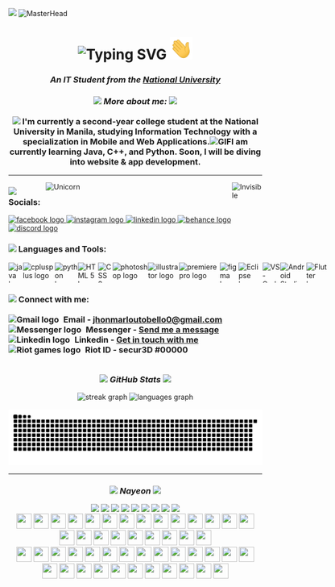 [![](https://visitcount.itsvg.in/api?id=senpai-marlou&icon=5&color=12)](https://visitcount.itsvg.in)
![MasterHead](https://github.com/senpai-marlou/LEARNING-JAVA/blob/main/pixel-mario.gif)

  <h1 align="center">
    <img src="https://readme-typing-svg.herokuapp.com?font=Mochiy+Pop+P+One&size=30&duration=2500&pause=1000&color=0160C9&center=true&vCenter=true&random=false&width=320&height=35&lines=Hi%2C+I'm+Jhon+Marlou" alt="Typing SVG">
    <img src="https://raw.githubusercontent.com/ABSphreak/ABSphreak/master/gifs/Hi.gif" width="45px">
  </h1>

<h3 align="center"><b><i>An IT Student from the <a href="https://national-u.edu.ph/nu-manila/">National University</i></a></b></h3>  
  <h3 align="center"> <img src="https://media.giphy.com/media/ObNTw8Uzwy6KQ/giphy.gif" width="25px"> <i>More about me:</i> <img src="https://media.giphy.com/media/ObNTw8Uzwy6KQ/giphy.gif" width="25px" > <br> <br>
  <img src="https://media.tenor.com/Nl45qRGQk_0AAAAi/ghost-white.gif" width="25px"> <b>I'm currently a second-year college student at the National University in Manila, studying Information Technology with a specialization in Mobile and Web Applications.<img src="https://github.com/TheDudeThatCode/TheDudeThatCode/blob/master/Assets/Developer.gif" width="28" alt="GIF"/>I am currently learning Java, C++, and Python. Soon, I will be diving into website & app development</b>.
</h3>

<hr>
<a href="https://www.youtube.com/watch?v=dQw4w9WgXcQ" target="_blank">
<img align="right" width=60px alt="Invisible" src="https://manciniworldwide.com/wp-content/uploads/2019/02/invisible-png.png" />
</a>
<img align="right" width=370px alt="Unicorn" src="https://media1.giphy.com/media/zq4TDUWJ9y968/giphy.gif?cid=ecf05e47fumupjye4toprhvuyxkft5k51etjb6fbgvfu4qrr&ep=v1_gifs_related&rid=giphy.gif&ct=s" />

### <img src="https://media.giphy.com/media/ObNTw8Uzwy6KQ/giphy.gif" width="25px"> Socials:
<div align="left">
  <a href="https://www.facebook.com/jmtobello" target="_blank">
    <img src="https://cdn-icons-png.flaticon.com/512/2504/2504903.png" width="40" height="40" alt="facebook logo"/>
  </a>
  <a href="https://www.instagram.com/senpai_marlou/" target="_blank">
    <img src="https://cdn-icons-png.flaticon.com/512/2111/2111463.png" width="40" height="40" alt="instagram logo"/>
  </a>
  <a href="https://www.linkedin.com/in/jhon-marlou-tobello-062b2925a/" target="_blank">
    <img src="https://cdn-icons-png.flaticon.com/512/2504/2504923.png" width="40" height="40" alt="linkedin logo"/>
  </a>
  <a href="https://www.behance.net/jhonmarlouT" target="_blank">
    <img src="https://cdn-icons-png.flaticon.com/512/2504/2504888.png" width="40" height="40" alt="behance logo"/>
  </a>
  <a href="https://discords.com/bio/p/marlou" target="_blank">
    <img src="https://cdn-icons-png.flaticon.com/512/2504/2504896.png" width="40" height="40" alt="discord logo"/>
  </a>
</div>

### <img src="https://media.giphy.com/media/ObNTw8Uzwy6KQ/giphy.gif" width="25px"> Languages and Tools:
<div style="display: flex; align-items: center;">
    <img src="https://cdn-icons-png.flaticon.com/512/1892/1892549.png" height="40" alt="java logo"/>
    <img src="https://cdn-icons-png.flaticon.com/512/6132/6132222.png" height="40" alt="cplusplus logo"/>
    <img src="https://cdn-icons-png.flaticon.com/512/5968/5968350.png" height="40" alt="python logo"/> 
    <img src="https://cdn-icons-png.flaticon.com/512/11516/11516140.png" height="40" alt="HTML 5 logo"/> 
    <img src="https://cdn-icons-png.flaticon.com/512/11516/11516361.png" height="40" alt="CSS 3 logo"/> <br>
    <img src="https://cdn-icons-png.flaticon.com/512/5968/5968520.png" height="40" alt="photoshop logo"/>
    <img src="https://upload.wikimedia.org/wikipedia/commons/f/fb/Adobe_Illustrator_CC_icon.svg" height="40" alt="illustrator logo"/>
    <img src="https://cdn-icons-png.flaticon.com/512/5968/5968525.png" height="40" alt="premierepro logo"/>
    <img src="https://skillicons.dev/icons?i=figma" height="40" alt="figma logo"/>
    <img src="https://user-images.githubusercontent.com/11943860/46922529-b28cdc80-cfe0-11e8-9aec-0091161d3599.png" height="40" alt="Eclipse logo"/>
    <img src="https://i.pinimg.com/originals/24/42/f8/2442f8e6dbd772f0cf1dad8d803399bc.png" height="40" alt="VS-Code logo"/>
    <img src="https://developer.android.com/static/studio/images/android-studio-stable.svg" height="40" alt="Android Studio logo"/>
    <img src="https://www.svgrepo.com/show/353751/flutter.svg" height="40" alt="Flutter logo"/>
  
</div>

<div style="display: flex; align-items: center;">
    <h3> 
        <img src="https://media.giphy.com/media/ObNTw8Uzwy6KQ/giphy.gif" width="25px"> Connect with me: <br> <br>
        <img src="https://cdn-icons-png.flaticon.com/512/5968/5968534.png" width="17" height="17" alt="Gmail logo"/>
        <img width="1" />
        Email - <a href="mailto:jhonmarloutobello0@gmail.com">jhonmarloutobello0@gmail.com</a> <br>
        <img src="https://cdn-icons-png.flaticon.com/512/5968/5968771.png" width="17" height="17" alt="Messenger logo"/> 
        <img width="1" />
        Messenger - <a href="https://www.messenger.com/t/jmtobello">Send me a message</a> <br>
        <img src="https://cdn-icons-png.flaticon.com/512/2504/2504923.png" width="17" height="17" alt="Linkedin logo"/>
        <img width="1" />
        Linkedin - <a href="https://www.linkedin.com/in/jhon-marlou-tobello-062b2925a/">Get in touch with me</a> <br>
        <img src="https://seeklogo.com/images/R/riot-games-icon-logo-D362EFE649-seeklogo.com.png" width="17" height="17" alt="Riot games logo"/>
        <img width="1" />
        <b>Riot ID - secur3D #00000 </b> <br>
    </h3>  
</div>

### <h3 align="center"> <img src="https://media4.giphy.com/media/uXZOSmv0glEDpG26VC/giphy.gif?cid=ecf05e47bj6n9ge5inqezbejfk0zc52qechpe2j73ykvhu8m&ep=v1_gifs_related&rid=giphy.gif&ct=s" width="25px"> <i><b>GitHub Stats</b></i> <img src="https://media4.giphy.com/media/uXZOSmv0glEDpG26VC/giphy.gif?cid=ecf05e47bj6n9ge5inqezbejfk0zc52qechpe2j73ykvhu8m&ep=v1_gifs_related&rid=giphy.gif&ct=s" width="25px"> </h3>

<div align="center">
  <img src="https://streak-stats.demolab.com?user=senpai-marlou&locale=en&mode=daily&theme=dark&hide_border=false&border_radius=10" height="150" alt="streak graph"  />
  <img src="https://github-readme-stats.vercel.app/api/top-langs?username=senpai-marlou&locale=en&hide_title=false&layout=compact&card_width=320&langs_count=5&theme=dark&hide_border=false" height="150" alt="languages graph"  />
</div>
<br clear="both">
<div align="center">
  <img src="https://raw.githubusercontent.com/senpai-marlou/senpai-marlou/output/snake.svg" alt="Snake animation" />
</div>
<hr>

### <h3 align="center"> <img src="https://media4.giphy.com/media/xUPGcgvoipFxRtpMl2/giphy.gif?cid=ecf05e4783dy1wali9lzt49zz9h2bbdbepau6wo4ny4xh5fv&ep=v1_stickers_search&rid=giphy.gif&ct=s" width="20px"> <i><b>Nayeon</b></i> <img src="https://media4.giphy.com/media/xUPGcgvoipFxRtpMl2/giphy.gif?cid=ecf05e4783dy1wali9lzt49zz9h2bbdbepau6wo4ny4xh5fv&ep=v1_stickers_search&rid=giphy.gif&ct=s" width="20px"> </h3>

<div align="center">
  <img src="https://media3.giphy.com/media/OLSrfnlZTbvgXUAkqk/giphy.gif?cid=ecf05e47c2vwx1fqyur13c6o5m4hu3gzxkiugmrfkmcbb3sr&ep=v1_stickers_search&rid=giphy.gif&ct=ts" width="130px">
  <img src="https://media2.giphy.com/media/rRPC8u9ePEGko5Wfd1/giphy.gif?cid=ecf05e47ifdo1c8hdhbw95ts0p3pxodz5c2jdoni3mz9vw16&ep=v1_stickers_search&rid=giphy.gif&ct=s" width="70px">
  <img src="https://media2.giphy.com/media/rRPC8u9ePEGko5Wfd1/giphy.gif?cid=ecf05e47ifdo1c8hdhbw95ts0p3pxodz5c2jdoni3mz9vw16&ep=v1_stickers_search&rid=giphy.gif&ct=s" width="70px">
  <img src="https://media2.giphy.com/media/rRPC8u9ePEGko5Wfd1/giphy.gif?cid=ecf05e47ifdo1c8hdhbw95ts0p3pxodz5c2jdoni3mz9vw16&ep=v1_stickers_search&rid=giphy.gif&ct=s" width="70px">
  <img src="https://media2.giphy.com/media/rRPC8u9ePEGko5Wfd1/giphy.gif?cid=ecf05e47ifdo1c8hdhbw95ts0p3pxodz5c2jdoni3mz9vw16&ep=v1_stickers_search&rid=giphy.gif&ct=s" width="70px">
  <img src="https://media2.giphy.com/media/rRPC8u9ePEGko5Wfd1/giphy.gif?cid=ecf05e47ifdo1c8hdhbw95ts0p3pxodz5c2jdoni3mz9vw16&ep=v1_stickers_search&rid=giphy.gif&ct=s" width="70px">
  <img src="https://media2.giphy.com/media/rRPC8u9ePEGko5Wfd1/giphy.gif?cid=ecf05e47ifdo1c8hdhbw95ts0p3pxodz5c2jdoni3mz9vw16&ep=v1_stickers_search&rid=giphy.gif&ct=s" width="70px">
  <img src="https://media2.giphy.com/media/rRPC8u9ePEGko5Wfd1/giphy.gif?cid=ecf05e47ifdo1c8hdhbw95ts0p3pxodz5c2jdoni3mz9vw16&ep=v1_stickers_search&rid=giphy.gif&ct=s" width="70px">
  <img src="https://media3.giphy.com/media/OLSrfnlZTbvgXUAkqk/giphy.gif?cid=ecf05e47c2vwx1fqyur13c6o5m4hu3gzxkiugmrfkmcbb3sr&ep=v1_stickers_search&rid=giphy.gif&ct=ts" width="130px">
</div>

<div align="center"> 
  <img src="https://cultofthepartyparrot.com/parrots/hd/darkmodeparrot.gif" width="30" height="30"/>
  <img src="https://cultofthepartyparrot.com/parrots/hd/darkmodeparrot.gif" width="30" height="30"/>
  <img src="https://cultofthepartyparrot.com/parrots/hd/darkmodeparrot.gif" width="30" height="30"/>
  <img src="https://cultofthepartyparrot.com/parrots/hd/darkmodeparrot.gif" width="30" height="30"/>
  <img src="https://cultofthepartyparrot.com/parrots/hd/darkmodeparrot.gif" width="30" height="30"/>
  <img src="https://cultofthepartyparrot.com/parrots/hd/darkmodeparrot.gif" width="30" height="30"/>
  <img src="https://cultofthepartyparrot.com/parrots/hd/darkmodeparrot.gif" width="30" height="30"/>
  <img src="https://cultofthepartyparrot.com/parrots/hd/darkmodeparrot.gif" width="30" height="30"/>
  <img src="https://cultofthepartyparrot.com/parrots/hd/darkmodeparrot.gif" width="30" height="30"/>
  <img src="https://cultofthepartyparrot.com/parrots/hd/darkmodeparrot.gif" width="30" height="30"/>
  <img src="https://cultofthepartyparrot.com/parrots/hd/darkmodeparrot.gif" width="30" height="30"/>
  <img src="https://cultofthepartyparrot.com/parrots/hd/darkmodeparrot.gif" width="30" height="30"/>
  <img src="https://cultofthepartyparrot.com/parrots/hd/darkmodeparrot.gif" width="30" height="30"/>
  <img src="https://cultofthepartyparrot.com/parrots/hd/darkmodeparrot.gif" width="30" height="30"/>
  <img src="https://cultofthepartyparrot.com/parrots/hd/darkmodeparrot.gif" width="30" height="30"/>
  <img src="https://cultofthepartyparrot.com/parrots/hd/darkmodeparrot.gif" width="30" height="30"/>
  <img src="https://cultofthepartyparrot.com/parrots/hd/darkmodeparrot.gif" width="30" height="30"/>
  <img src="https://cultofthepartyparrot.com/parrots/hd/darkmodeparrot.gif" width="30" height="30"/>
  <img src="https://cultofthepartyparrot.com/parrots/hd/darkmodeparrot.gif" width="30" height="30"/>
  <img src="https://cultofthepartyparrot.com/parrots/hd/darkmodeparrot.gif" width="30" height="30"/>
  <img src="https://cultofthepartyparrot.com/parrots/hd/darkmodeparrot.gif" width="30" height="30"/>
  <img src="https://cultofthepartyparrot.com/parrots/hd/darkmodeparrot.gif" width="30" height="30"/>
  <img src="https://cultofthepartyparrot.com/parrots/hd/darkmodeparrot.gif" width="30" height="30"/>
</div>

<div align="center"> 
  <img src="https://cultofthepartyparrot.com/parrots/hd/darkmodeparrot.gif" width="30" height="30"/>
  <img src="https://cultofthepartyparrot.com/parrots/hd/darkmodeparrot.gif" width="30" height="30"/>
  <img src="https://cultofthepartyparrot.com/parrots/hd/darkmodeparrot.gif" width="30" height="30"/>
  <img src="https://cultofthepartyparrot.com/parrots/hd/darkmodeparrot.gif" width="30" height="30"/>
  <img src="https://cultofthepartyparrot.com/parrots/hd/darkmodeparrot.gif" width="30" height="30"/>
  <img src="https://cultofthepartyparrot.com/parrots/hd/darkmodeparrot.gif" width="30" height="30"/>
  <img src="https://cultofthepartyparrot.com/parrots/hd/darkmodeparrot.gif" width="30" height="30"/>
  <img src="https://cultofthepartyparrot.com/parrots/hd/darkmodeparrot.gif" width="30" height="30"/>
  <img src="https://cultofthepartyparrot.com/parrots/hd/darkmodeparrot.gif" width="30" height="30"/>
  <img src="https://cultofthepartyparrot.com/parrots/hd/darkmodeparrot.gif" width="30" height="30"/>
  <img src="https://cultofthepartyparrot.com/parrots/hd/darkmodeparrot.gif" width="30" height="30"/>
  <img src="https://cultofthepartyparrot.com/parrots/hd/darkmodeparrot.gif" width="30" height="30"/>
  <img src="https://cultofthepartyparrot.com/parrots/hd/darkmodeparrot.gif" width="30" height="30"/>
  <img src="https://cultofthepartyparrot.com/parrots/hd/darkmodeparrot.gif" width="30" height="30"/>
  <img src="https://cultofthepartyparrot.com/parrots/hd/darkmodeparrot.gif" width="30" height="30"/>
  <img src="https://cultofthepartyparrot.com/parrots/hd/darkmodeparrot.gif" width="30" height="30"/>
  <img src="https://cultofthepartyparrot.com/parrots/hd/darkmodeparrot.gif" width="30" height="30"/>
  <img src="https://cultofthepartyparrot.com/parrots/hd/darkmodeparrot.gif" width="30" height="30"/>
  <img src="https://cultofthepartyparrot.com/parrots/hd/darkmodeparrot.gif" width="30" height="30"/>
  <img src="https://cultofthepartyparrot.com/parrots/hd/darkmodeparrot.gif" width="30" height="30"/>
  <img src="https://cultofthepartyparrot.com/parrots/hd/darkmodeparrot.gif" width="30" height="30"/>
  <img src="https://cultofthepartyparrot.com/parrots/hd/darkmodeparrot.gif" width="30" height="30"/>
  <img src="https://cultofthepartyparrot.com/parrots/hd/darkmodeparrot.gif" width="30" height="30"/>
  <img src="https://cultofthepartyparrot.com/parrots/hd/darkmodeparrot.gif" width="30" height="30"/>
  <img src="https://cultofthepartyparrot.com/parrots/hd/darkmodeparrot.gif" width="30" height="30"/>
</div> 
